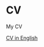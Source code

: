 CV
==

My CV

[CV in English](https://github.com/mincongzhang/CV/blob/master/English_ver/CV_mincongzhang.pdf?raw=true/)
